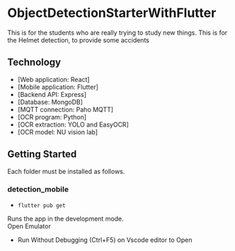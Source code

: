 # ObjectDetectionStarterWithFlutter

This is for the students who are really trying to study new things.
This is for the Helmet detection, to provide some accidents

## Technology 

- [Web application: React]
- [Mobile application: Flutter]
- [Backend API: Express]
- [Database: MongoDB]
- [MQTT connection: Paho MQTT]
- [OCR program: Python]
- [OCR extraction: YOLO and EasyOCR]
- [OCR model: NU vision lab]

## Getting Started
Each folder must be installed as follows.

### detection_mobile
- `flutter pub get`

Runs the app in the development mode.<br>
Open Emulator
- Run Without Debugging (Ctrl+F5) on Vscode editor to Open 


